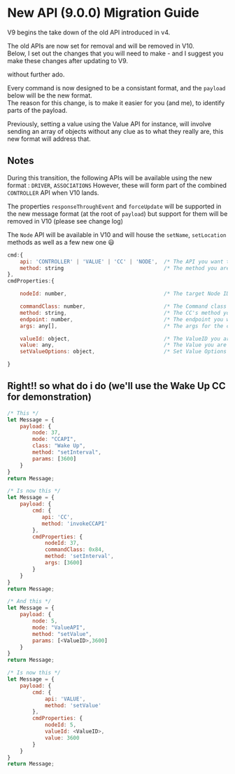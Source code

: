 # New API (9.0.0) Migration Guide

V9 begins the take down of the old API introduced in v4.

The old APIs are now set for removal and will be removed in V10.  
Below, I set out the changes that you will need to make - and I suggest you make these changes after updating to V9.

without further ado.

Every command is now designed to be a consistant format, and the  `payload` below will be the new format.  
The reason for this change, is to make it easier for you (and me), to identify parts of the payload.

Previously, setting a value using the Value API for instance, will involve sending an array of objects without any clue as to what they really are, this new format will address that.



## Notes

During this transition, the following APIs will be available using the new format : `DRIVER`, `ASSOCIATIONS`
However, these will form part of the combined `CONTROLLER` API when V10 lands.

The properties `responseThroughEvent` and `forceUpdate` will be supported in the new message format (at the root of `payload`)
but support for them will be removed in V10 (please see change log)

The `Node` API will be available in V10 and will house the `setName`, `setLocation` methods as well as a few new one 😃



```javascript
cmd:{
    api: 'CONTROLLER' | 'VALUE' | 'CC' | 'NODE',  /* The API you want to use  */
    method: string                                /* The method you are executing on this API  */
},
cmdProperties:{

    nodeId: number,                               /* The target Node ID */

    commandClass: number,                         /* The Command class ID (CC API) */
    method: string,                               /* The CC's method you want to execute (CC API) */    
    endpoint: number,                             /* The endpoint you wish to target (CC API) */
    args: any[],                                  /* The args for the command you are calling (CC API, CONTROLLER, NODE) */

    valueId: object,                              /* The ValueID you are targeting (VALUE API) */
    value: any,                                   /* The Value you are providing (VALUE API) */
    setValueOptions: object,                      /* Set Value Options (VALUE API) */

}
```

## Right!! so what do i do (we'll use the Wake Up CC for demonstration)
```javascript
/* This */
let Message = {
    payload: {
        node: 37,
        mode: "CCAPI",
        class: "Wake Up",
        method: "setInterval",
        params: [3600]
    }
}
return Message;

/* Is now this */
let Message = {
    payload: {
        cmd: {
           api: 'CC',
           method: 'invokeCCAPI'
        },
        cmdProperties: {
            nodeId: 37,
            commandClass: 0x84,
            method: 'setInterval',
            args: [3600]
        }
    }
}
return Message;
```

```javascript
/* And this */
let Message = {
    payload: {
        node: 5,
        mode: "ValueAPI",
        method: "setValue",
        params: [<ValueID>,3600]
    }
}
return Message;

/* Is now this */
let Message = {
    payload: {
        cmd: {
            api: 'VALUE',
            method: 'setValue'
        },
        cmdProperties: {
            nodeId: 5,
            valueId: <ValueID>,
            value: 3600
        }
    }
}
return Message;
```



